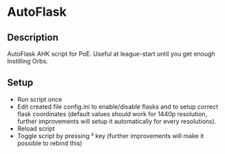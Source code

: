 # AutoFlask

## Description

AutoFlask AHK script for PoE. Useful at league-start until you get enough Instilling Orbs.

## Setup

* Run script once
* Edit created file config.ini to enable/disable flasks and to setup correct flask coordinates (default values should work for 1440p resolution, further improvements will setup it automatically for every resolutions).
* Reload script
* Toggle script by pressing ² key (further improvements will make it possible to rebind this)
